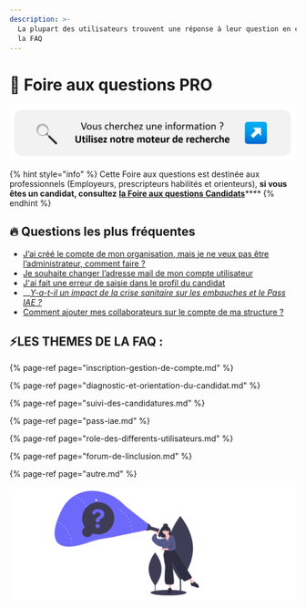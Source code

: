 ```yaml
---
description: >-
  La plupart des utilisateurs trouvent une réponse à leur question en consultant
  la FAQ
---
```


# 🔎 Foire aux questions PRO

![](../.gitbook/assets/picmoteur.png)

{% hint style="info" %}
Cette Foire aux questions est destinée aux professionnels \(Employeurs, prescripteurs habilités et orienteurs\), **si vous êtes un candidat, consultez** [**la Foire aux questions Candidats**](../foire-aux-questions-candidats.md)\*\*\*\*
{% endhint %}

## 🔥 **Questions les plus fréquentes**

* [J’ai créé le compte de mon organisation, mais je ne veux pas être l’administrateur, comment faire ?](inscription-gestion-de-compte.md#jai-cree-le-compte-de-mon-organisation-mais-je-ne-veux-pas-etre-ladministrateur-comment-changer)
* [Je souhaite changer l’adresse mail de mon compte utilisateur](inscription-gestion-de-compte.md#je-souhaite-changer-ladresse-mail-de-mon-compte)
* [J'ai fait une erreur de saisie dans le profil du candidat](diagnostic-et-orientation-du-candidat.md#jai-fait-une-erreur-de-saisie-dans-le-profil-du-candidat)
* \_\_[_Y-a-t-il un impact de la crise sanitaire sur les embauches et le Pass IAE ?_](pass-iae.md#y-a-t-il-un-impact-de-la-crise-sanitaire-sur-les-embauches-et-le-pass-iae)
* [Comment ajouter mes collaborateurs sur le compte de ma structure ?](inscription-gestion-de-compte.md#comment-ajouter-mes-collaborateurs-sur-le-compte-de-ma-structure)

## ⚡LES THEMES DE LA FAQ : 

{% page-ref page="inscription-gestion-de-compte.md" %}

{% page-ref page="diagnostic-et-orientation-du-candidat.md" %}

{% page-ref page="suivi-des-candidatures.md" %}

{% page-ref page="pass-iae.md" %}

{% page-ref page="role-des-differents-utilisateurs.md" %}

{% page-ref page="forum-de-linclusion.md" %}

{% page-ref page="autre.md" %}

![](../.gitbook/assets/capture-de-cran-2020-06-30-a-16.19.21.png)

